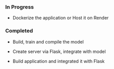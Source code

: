 ### In Progress
* Dockerize the application or Host it on Render
### Completed
* Build, train and compile the model
- Create server via Flask, integrate with model
+ Build application and integrated it with Flask
